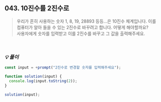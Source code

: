 ## 043. 10진수를 2진수로

> 우리가 흔히 사용하는 숫자 1, 8, 19, 28893 등등...은 10진수 체계입니다.
> 이를 컴퓨터가 알아 들을 수 있는 2진수로 바꾸려고 합니다. 어떻게 해야할까요?<br>
> 사용자에게 숫자를 입력받고 이를 2진수를 바꾸고 그 값을 출력해주세요.

<br>

### _💡 풀이_

```js
const input = +prompt("2진수로 변경할 숫자를 입력해주세요");

function solution(input) {
  console.log(input.toString(2));
}

solution(input);
```
